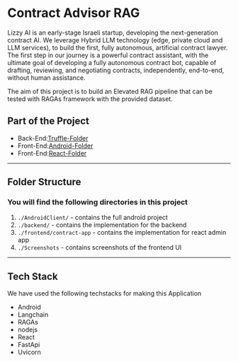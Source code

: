 # Contract Advisor RAG

Lizzy AI is an early-stage Israeli startup, developing the next-generation contract AI. We leverage Hybrid LLM technology (edge, private cloud and LLM services), to build the first, fully autonomous, artificial contract lawyer. The first step in our journey is a powerful contract assistant, with the ultimate goal of developing a fully autonomous contract bot, capable of drafting, reviewing, and negotiating contracts, independently, end-to-end, without human assistance. 

The aim of this project is to build an Elevated RAG pipeline that can be tested with RAGAs framework with the provided dataset.

## Part of the Project

- Back-End:[Truffle-Folder](https://github.com/fanuelabebe/RefundByLocationSmartContract/tree/main/Truffle)
- Front-End:[Android-Folder](https://github.com/fanuelabebe/Contract_Advisor_RAG/tree/main/AndroidClient)
- Front-End:[React-Folder](https://github.com/fanuelabebe/Contract_Advisor_RAG/tree/main/frontend/contract-app)
---

## Folder Structure

### You will find the following directories in this project

1. `./AndroidClient/` - contains the full android project
2. `./backend/` - contains the implementation for the backend
3. `./frontend/contract-app` - contains the implementation for react admin app
4. `./Screenshots` - contains screenshots of the frontend UI
---
## Tech Stack

We have used the following techstacks for making this Application

- Android
- Langchain
- RAGAs
- nodejs
- React
- FastApi
- Uvicorn
